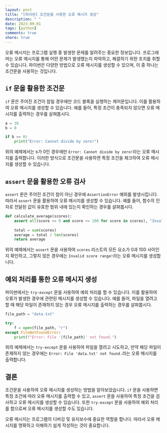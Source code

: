 ```yaml
---
layout: post
title: "[파이썬] 조건문을 사용한 오류 메시지 생성"
description: " "
date: 2023-09-01
tags: [python]
comments: true
share: true
---
```


오류 메시지는 프로그램 실행 중 발생한 문제를 알려주는 중요한 정보입니다. 프로그래머는 오류 메시지를 통해 어떤 문제가 발생했는지 파악하고, 해결하기 위한 조치를 취할 수 있습니다. 파이썬은 다양한 방법으로 오류 메시지를 생성할 수 있으며, 이 중 하나는 조건문을 사용하는 것입니다.

## `if` 문을 활용한 조건문

`if` 문은 주어진 조건이 참일 경우에만 코드 블록을 실행하는 제어문입니다. 이를 활용하여 오류 메시지를 생성할 수 있습니다. 예를 들어, 특정 조건이 충족되지 않으면 오류 메시지를 출력하는 경우를 살펴봅시다.

```python
a = 10
b = 0

if b == 0:
    print("Error: Cannot divide by zero!")
```

위의 예제에서는 `b`가 0인 경우에만 `Error: Cannot divide by zero!`라는 오류 메시지를 출력합니다. 이러한 방식으로 조건문을 사용하면 특정 조건을 체크하여 오류 메시지를 생성할 수 있습니다.

## `assert` 문을 활용한 오류 검사

`assert` 문은 주어진 조건이 참이 아닌 경우에 `AssertionError` 예외를 발생시킵니다. 따라서 `assert` 문을 활용하여 오류 메시지를 생성할 수 있습니다. 예를 들어, 함수의 인자로 전달된 값이 유효한 범위 내에 있는지 확인하는 경우를 살펴봅시다.

```python
def calculate_average(scores):
    assert all(score >= 0 and score <= 100 for score in scores), "Invalid score range!"
    
    total = sum(scores)
    average = total / len(scores)
    return average
```

위의 예제에서는 `assert` 문을 사용하여 `scores` 리스트의 모든 요소가 0과 100 사이인지 확인하고, 그렇지 않은 경우에는 `Invalid score range!`라는 오류 메시지를 생성합니다.

## 예외 처리를 통한 오류 메시지 생성

파이썬에서는 `try-except` 문을 사용하여 예외 처리를 할 수 있습니다. 이를 활용하여 오류가 발생한 경우에 관련된 메시지를 생성할 수 있습니다. 예를 들어, 파일을 열려고 할 때 해당 파일이 존재하지 않는 경우 오류 메시지를 출력하는 경우를 살펴봅시다.

```python
file_path = "data.txt"

try:
    f = open(file_path, "r")
except FileNotFoundError:
    print(f"Error: File '{file_path}' not found.")
```

위의 예제에서는 `try-except` 문을 사용하여 파일을 열려고 시도하고, 만약 해당 파일이 존재하지 않는 경우에는 `Error: File 'data.txt' not found.`라는 오류 메시지를 출력합니다.

## 결론

조건문을 사용하여 오류 메시지를 생성하는 방법을 알아보았습니다. `if` 문을 사용하면 특정 조건에 따라 오류 메시지를 출력할 수 있고, `assert` 문을 사용하여 특정 조건을 검사하고 오류 메시지를 생성할 수 있습니다. 또한 `try-except` 문을 사용하여 예외 처리를 함으로써 오류 메시지를 생성할 수도 있습니다.

오류 메시지는 프로그램의 디버깅 및 유지보수에 중요한 역할을 합니다. 따라서 오류 메시지를 명확하고 이해하기 쉽게 작성하는 것이 중요합니다.